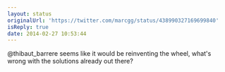 ```yaml
---
layout: status
originalUrl: 'https://twitter.com/marcgg/status/438990327169699840'
isReply: true
date: 2014-02-27 10:53:44
---
```


@thibaut_barrere seems like it would be reinventing the wheel, what's wrong with the solutions already out there?
